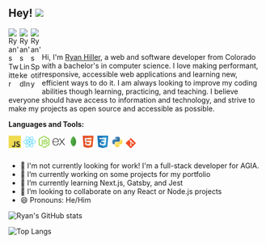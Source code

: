 ## Hey! <img src="https://media.giphy.com/media/hvRJCLFzcasrR4ia7z/giphy.gif" width="25px">

<a href="https://twitter.com/RyanHiller">
  <img align="left" alt="Ryan's Twitter" width="22px" src="https://raw.githubusercontent.com/peterthehan/peterthehan/master/assets/twitter.svg" />
</a>

<a href="https://www.linkedin.com/in/ryan-hiller">
  <img align="left" alt="Ryan's LinkedIn" width="22px" src="https://raw.githubusercontent.com/peterthehan/peterthehan/master/assets/linkedin.svg" />
</a>

<a href="https://open.spotify.com/user/ryanhiller">
  <img align="left" alt="Ryan's Spotify" width="22px" src="https://upload.wikimedia.org/wikipedia/commons/1/19/Spotify_logo_without_text.svg" />
</a>

<br />

<br />

Hi, I'm [Ryan Hiller](https://ryanhiller.dev), a web and software developer from Colorado with a bachelor's in computer science. I love making performant, responsive, accessible web applications and learning new, efficient ways to do it. I am always looking to improve my coding abilities though learning, practicing, and teaching. I believe everyone should have access to information and technology, and strive to make my projects as open source and accessible as possible.

**Languages and Tools:**
<div>
  <img height="25" alt="JavaScript" title="JavaScript" src="https://raw.githubusercontent.com/devicons/devicon/2ae2a900d2f041da66e950e4d48052658d850630/icons/javascript/javascript-original.svg">
  <img height="25" alt="React" title="React" src="https://raw.githubusercontent.com/devicons/devicon/2ae2a900d2f041da66e950e4d48052658d850630/icons/react/react-original.svg">
  <img height="25" alt="Node.JS" title="Node.JS" src="https://raw.githubusercontent.com/devicons/devicon/2ae2a900d2f041da66e950e4d48052658d850630/icons/nodejs/nodejs-plain.svg">
  <img height="25" alt="Express" title="Express" src="https://raw.githubusercontent.com/devicons/devicon/2ae2a900d2f041da66e950e4d48052658d850630/icons/express/express-original.svg">
  <img height="25" alt="MongoDB" title="MongoDB" src="https://raw.githubusercontent.com/devicons/devicon/2ae2a900d2f041da66e950e4d48052658d850630/icons/mongodb/mongodb-original.svg">
  <img height="25" alt="HTML5" title="HTML5" src="https://raw.githubusercontent.com/devicons/devicon/2ae2a900d2f041da66e950e4d48052658d850630/icons/html5/html5-original.svg">
  <img height="25" alt="CSS3" title="CSS3" src="https://raw.githubusercontent.com/devicons/devicon/2ae2a900d2f041da66e950e4d48052658d850630/icons/css3/css3-original.svg">
  <img height="25" alt="Python" title="Python" src="https://raw.githubusercontent.com/devicons/devicon/2ae2a900d2f041da66e950e4d48052658d850630/icons/python/python-original.svg">
  <img height="20" alt="Git" title="Git" src="https://raw.githubusercontent.com/devicons/devicon/2ae2a900d2f041da66e950e4d48052658d850630/icons/git/git-original.svg">
</div>

### 
- 💼 I'm not currently looking for work! I'm a full-stack developer for AGIA.
- 🔭 I’m currently working on some projects for my portfolio
- 🌱 I’m currently learning Next.js, Gatsby, and Jest
- 👯 I’m looking to collaborate on any React or Node.js projects
- 😄 Pronouns: He/Him

![Ryan's GitHub stats](https://github-readme-stats.vercel.app/api?username=RyanHiller&show_icons=true&theme=github_dark)

![Top Langs](https://github-readme-stats.vercel.app/api/top-langs/?username=RyanHiller&theme=github_dark)

